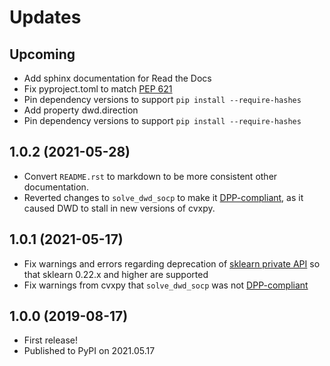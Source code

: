 # Updates

## Upcoming

- Add sphinx documentation for Read the Docs
- Fix pyproject.toml to match [PEP 621](https://www.python.org/dev/peps/pep-0621/)
- Pin dependency versions to support `pip install --require-hashes`
- Add property dwd.direction
- Pin dependency versions to support `pip install --require-hashes`

## 1.0.2 (2021-05-28)

- Convert `README.rst` to markdown to be more consistent other documentation.
- Reverted changes to `solve_dwd_socp` to make it [DPP-compliant](https://www.cvxpy.org/tutorial/advanced/index.html#disciplined-parametrized-programming), as it caused DWD to stall in new versions of cvxpy.

## 1.0.1 (2021-05-17)

- Fix warnings and errors regarding deprecation of [sklearn private API](https://scikit-learn.org/stable/whats_new/v0.22.html#clear-definition-of-the-public-api) so that sklearn 0.22.x and higher are supported
- Fix warnings from cvxpy that `solve_dwd_socp` was not [DPP-compliant](https://www.cvxpy.org/tutorial/advanced/index.html#disciplined-parametrized-programming)

## 1.0.0 (2019-08-17)

- First release!
- Published to PyPI on 2021.05.17 

